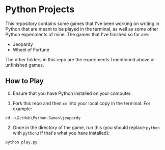 # Python Projects

This repository contains some games that I've been working on writing in Python that are meant to be played in the terminal, as well as some other Python experiments of mine. The games that I've finished so far are:
* Jeopardy
* Wheel of Fortune

The other folders in this repo are the experiments I mentioned above or unfinished games.

## How to Play

0. Ensure that you have Python installed on your computer.

1. Fork this repo and then `cd` into your local copy in the terminal. For example:

```cd ~\GitHub\Python-Games\jeopardy```

2. Once in the directory of the game, run this (you should replace `python` with `python3` if that's what you have installed):

```python play.py```
